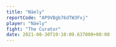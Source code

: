 ```yaml
---
title: "Näely"
reportCode: "AP9VBgb76dTW3Fxj"
player: "Näely"
fight: "The Curator"
date: 2021-08-30T19:10:09.637000+00:00
---
```

